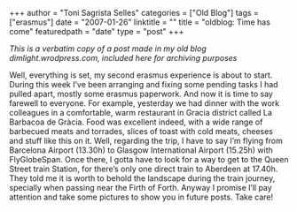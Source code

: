 +++
author = "Toni Sagrista Selles"
categories = ["Old Blog"]
tags = ["erasmus"]
date = "2007-01-26"
linktitle = ""
title = "oldblog: Time has come"
featuredpath = "date"
type = "post"
+++

*This is a verbatim copy of a post made in my old blog dimlight.wrodpress.com, included here for archiving purposes*

Well, everything is set, my second erasmus experience is about to start. During this week I’ve been arranging and fixing some pending tasks I had pulled apart, mostly some erasmus paperwork. And now it is time to say farewell to everyone. For example, yesterday we had dinner with the work colleagues in a comfortable, warm restaurant in Gracia district called La Barbacoa de Gràcia. Food was excellent indeed, with a wide range of barbecued meats and torrades, slices of toast with cold meats, cheeses and stuff like this on it.
Well, regarding the trip, I have to say I’m flying from Barcelona Airport (13.30h) to Glasgow International Airport (15.25h) with FlyGlobeSpan. Once there, I gotta have to look for a way to get to the Queen Street train Station, for there’s only one direct train to Aberdeen at 17.40h. They told me it is worth to behold the landscape during the train journey, specially when passing near the Firth of Forth. Anyway I promise I’ll pay attention and take some pictures to show you in future posts. Take care!
